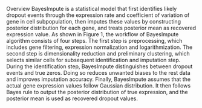 Overview
BayesImpute is a statistical model that first identifies likely dropout events through the expression rate and coefficient of variation of gene in cell subpopulation, then imputes these values by constructing posterior distribution for each gene, and treats posterior mean as recovered expression value. As shown in Figure 1, the workflow of BayesImpute algorithm consists of four steps. The first step is preprocessing, which includes gene filtering, expression normalization and logarithmization. The second step is dimensionality reduction and preliminary clustering, which selects similar cells for subsequent identification and imputation step. During the identification step, BayesImpute distinguishes between dropout events and true zeros. Doing so reduces unwanted biases to the rest data and improves imputation accuracy. Finally, BayesImpute assumes that the actual gene expression values follow Gaussian distribution. It then follows Bayes rule to output the posterior distribution of true expression, and the posterior mean is used as recovered dropout values.

